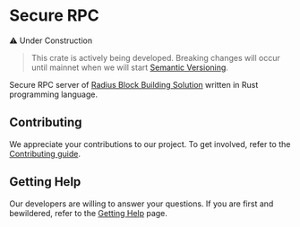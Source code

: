 # Secure RPC

:warning: Under Construction
> This crate is actively being developed. Breaking changes will occur until mainnet when we will start [Semantic Versioning](https://semver.org/).

Secure RPC server of [Radius Block Building Solution]() written in Rust programming language.

## Contributing
We appreciate your contributions to our project. To get involved, refer to the [Contributing guide](https://github.com/radiusxyz/radius-docs-bbs/blob/main/contributing_guide.md).

## Getting Help
Our developers are willing to answer your questions. If you are first and bewildered, refer to the [Getting Help](https://github.com/radiusxyz/radius-docs-bbs/blob/main/getting_help.md) page.
